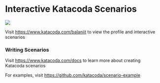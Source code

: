 # Interactive Katacoda Scenarios

[![](http://shields.katacoda.com/katacoda/balaniit/count.svg)](https://www.katacoda.com/balaniit "Get your profile on Katacoda.com")

Visit https://www.katacoda.com/balaniit to view the profile and interactive scenarios

### Writing Scenarios
Visit https://www.katacoda.com/docs to learn more about creating Katacoda scenarios

For examples, visit https://github.com/katacoda/scenario-example

